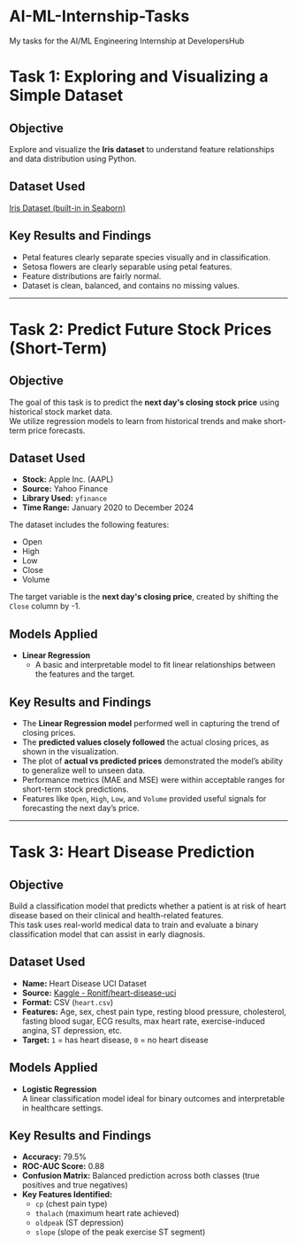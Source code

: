 # AI-ML-Internship-Tasks
 My tasks for the AI/ML Engineering Internship at DevelopersHub

# Task 1: Exploring and Visualizing a Simple Dataset

## Objective
Explore and visualize the **Iris dataset** to understand feature relationships and data distribution using Python.

## Dataset Used
[Iris Dataset (built-in in Seaborn)](https://en.wikipedia.org/wiki/Iris_flower_data_set)

## Key Results and Findings
- Petal features clearly separate species visually and in classification.
- Setosa flowers are clearly separable using petal features.
- Feature distributions are fairly normal.
- Dataset is clean, balanced, and contains no missing values.

-----

# Task 2: Predict Future Stock Prices (Short-Term)

## Objective

The goal of this task is to predict the **next day's closing stock price** using historical stock market data.  
We utilize regression models to learn from historical trends and make short-term price forecasts.

## Dataset Used

- **Stock:** Apple Inc. (AAPL)
- **Source:** Yahoo Finance
- **Library Used:** `yfinance`
- **Time Range:** January 2020 to December 2024

The dataset includes the following features:
- Open
- High
- Low
- Close
- Volume

The target variable is the **next day's closing price**, created by shifting the `Close` column by -1.

## Models Applied

- **Linear Regression**
  - A basic and interpretable model to fit linear relationships between the features and the target.

## Key Results and Findings

- The **Linear Regression model** performed well in capturing the trend of closing prices.
- The **predicted values closely followed** the actual closing prices, as shown in the visualization.
- The plot of **actual vs predicted prices** demonstrated the model’s ability to generalize well to unseen data.
- Performance metrics (MAE and MSE) were within acceptable ranges for short-term stock predictions.
- Features like `Open`, `High`, `Low`, and `Volume` provided useful signals for forecasting the next day’s price.

-----

# Task 3: Heart Disease Prediction

## Objective

Build a classification model that predicts whether a patient is at risk of heart disease based on their clinical and health-related features.  
This task uses real-world medical data to train and evaluate a binary classification model that can assist in early diagnosis.



## Dataset Used

- **Name:** Heart Disease UCI Dataset  
- **Source:** [Kaggle - Ronitf/heart-disease-uci](https://www.kaggle.com/datasets/johnsmith88/heart-disease-dataset?resource=download)  
- **Format:** CSV (`heart.csv`)  
- **Features:** Age, sex, chest pain type, resting blood pressure, cholesterol, fasting blood sugar, ECG results, max heart rate, exercise-induced angina, ST depression, etc.  
- **Target:** `1` = has heart disease, `0` = no heart disease



## Models Applied

- **Logistic Regression**  
  A linear classification model ideal for binary outcomes and interpretable in healthcare settings.



## Key Results and Findings

- **Accuracy:** 79.5%  
- **ROC-AUC Score:** 0.88  
- **Confusion Matrix:** Balanced prediction across both classes (true positives and true negatives)
- **Key Features Identified:**
  - `cp` (chest pain type)
  - `thalach` (maximum heart rate achieved)
  - `oldpeak` (ST depression)
  - `slope` (slope of the peak exercise ST segment)









  

